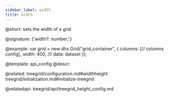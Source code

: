 ```yaml
---
sidebar_label: width
title: width
---          
```


@short: sets the width of a grid

@signature: {'width?: number;'}

@example: 
var grid = new dhx.Grid("grid_container", {
	columns: [// columns config],
	width: 400,  /*!*/
	data: dataset
});


@template:	api_config
@descr: 

@related: treegrid/configuration.md#widthheight
treegrid/initialization.md#initialize-treegrid

@relatedapi: treegrid/api/treegrid_height_config.md